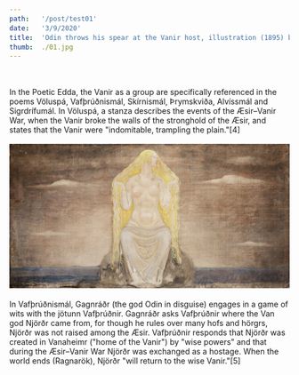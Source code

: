 ```yaml
---
path:   '/post/test01'
date:   '3/9/2020'
title:  'Odin throws his spear at the Vanir host, illustration (1895) by Lorenz Frølich'
thumb:  ./01.jpg
---
```


<br></br>
In the Poetic Edda, the Vanir as a group are specifically referenced in the poems Völuspá, Vafþrúðnismál, Skírnismál, Þrymskviða, Alvíssmál and Sigrdrífumál. In Völuspá, a stanza describes the events of the Æsir–Vanir War, when the Vanir broke the walls of the stronghold of the Æsir, and states that the Vanir were "indomitable, trampling the plain."[4]
<br></br>
![Vanir](./02.jpg)
<br></br>
In Vafþrúðnismál, Gagnráðr (the god Odin in disguise) engages in a game of wits with the jötunn Vafþrúðnir. Gagnráðr asks Vafþrúðnir where the Van god Njörðr came from, for though he rules over many hofs and hörgrs, Njörðr was not raised among the Æsir. Vafþrúðnir responds that Njörðr was created in Vanaheimr ("home of the Vanir") by "wise powers" and that during the Æsir–Vanir War Njörðr was exchanged as a hostage. When the world ends (Ragnarök), Njörðr "will return to the wise Vanir."[5]
